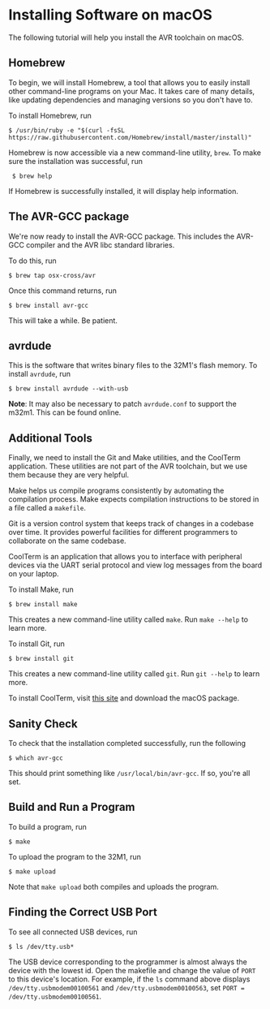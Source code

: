 # Installing Software on macOS

The following tutorial will help you install the AVR toolchain on macOS.


## Homebrew

To begin, we will install Homebrew, a tool that allows you to easily
install other command-line programs on your Mac. It takes care of many details,
like updating dependencies and managing versions so you don't have to.

To install Homebrew, run

```
$ /usr/bin/ruby -e "$(curl -fsSL https://raw.githubusercontent.com/Homebrew/install/master/install)"
```

Homebrew is now accessible via a new command-line utility, `brew`. To make sure the installation was successful, run

```
 $ brew help
```

If Homebrew is successfully installed, it will display help information.


## The AVR-GCC package

We're now ready to install the AVR-GCC package. This includes the AVR-GCC compiler and the AVR libc standard libraries.

To do this, run

```
$ brew tap osx-cross/avr
```

Once this command returns, run

```
$ brew install avr-gcc
```

This will take a while. Be patient.


## avrdude

This is the software that writes binary files to the 32M1's flash memory. To install `avrdude`, run

```
$ brew install avrdude --with-usb
```

**Note**: It may also be necessary to patch `avrdude.conf` to support the m32m1. This can be found online.


## Additional Tools

Finally, we need to install the Git and Make utilities, and the CoolTerm
application. These utilities are not part of the AVR toolchain,
but we use them because they are very helpful.

Make helps us compile programs consistently by automating the compilation
process. Make expects compilation instructions to be stored in a file called a
`makefile`.

Git is a version control system that keeps track of changes in a codebase over time. It provides powerful facilities for different programmers to collaborate on the same codebase.

CoolTerm is an application that allows you to interface with peripheral
devices via the UART serial protocol and view log messages from the board on your laptop.

To install Make, run

```
$ brew install make
```

This creates a new command-line utility called `make`. Run `make --help` to
learn more.

To install Git, run

```
$ brew install git
```

This creates a new command-line utility called `git`. Run `git --help` to learn
more.

To install CoolTerm, visit [this site](http://freeware.the-meiers.org/) and
download the macOS package.


## Sanity Check

To check that the installation completed successfully, run the following

```
$ which avr-gcc
```

This should print something like `/usr/local/bin/avr-gcc`. If so, you're all
set.


## Build and Run a Program

To build a program, run

```
$ make
```

To upload the program to the 32M1, run

```
$ make upload
```

Note that `make upload` both compiles and uploads the program.


## Finding the Correct USB Port

To see all connected USB devices, run

```
$ ls /dev/tty.usb*
```

The USB device corresponding to the programmer is almost always the device
with the lowest id. Open the makefile and change the value of `PORT` to this device's location. For example, if the `ls` command
above displays `/dev/tty.usbmodem00100561` and `/dev/tty.usbmodem00100563`,
set `PORT = /dev/tty.usbmodem00100561`.
